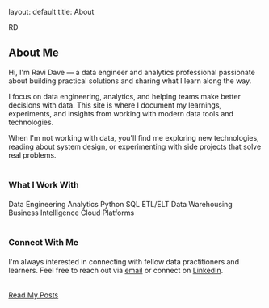 layout: default title: About

<div class="card"> <div class="about-container"> <div class="about-photo"> <!-- Replace with your photo path or use placeholder --> <!-- <img src="/assets/images/profile.jpg" alt="Ravi Dave"> -->
  <!-- Placeholder - remove this div when you add your photo -->
  <div class="about-photo-placeholder">RD</div>
</div>

<div class="about-content">
  <h2>About Me</h2>
  
  <p>
    Hi, I'm Ravi Dave — a data engineer and analytics professional passionate about building practical solutions and sharing what I learn along the way.
  </p>
  
  <p>
    I focus on data engineering, analytics, and helping teams make better decisions with data. This site is where I document my learnings, experiments, and insights from working with modern data tools and technologies.
  </p>
  
  <p>
    When I'm not working with data, you'll find me exploring new technologies, reading about system design, or experimenting with side projects that solve real problems.
  </p>
  
  <h3 style="margin-top: 40px; margin-bottom: 20px;">What I Work With</h3>
  
  <div class="about-skills">
    <span class="skill-tag">Data Engineering</span>
    <span class="skill-tag">Analytics</span>
    <span class="skill-tag">Python</span>
    <span class="skill-tag">SQL</span>
    <span class="skill-tag">ETL/ELT</span>
    <span class="skill-tag">Data Warehousing</span>
    <span class="skill-tag">Business Intelligence</span>
    <span class="skill-tag">Cloud Platforms</span>
  </div>
  
  <h3 style="margin-top: 40px; margin-bottom: 20px;">Connect With Me</h3>
  
  <p>
    I'm always interested in connecting with fellow data practitioners and learners. Feel free to reach out via 
    <a href="mailto:ravi.dave@curiousatom.tech">email</a> or connect on 
    <a href="https://www.linkedin.com/in/ravi-dave/" target="_blank" rel="noopener">LinkedIn</a>.
  </p>
  
  <p style="margin-top: 32px;">
    <a href="/#blog" class="btn">Read My Posts</a>
  </p>
</div>
</div> </div>
